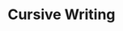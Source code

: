 ---
types: "word"

title: "Cursive Writing"

categories: ['']

tags: ['Cursive', 'Writing']

arabic: 'الكتابة الموصولة'

arexps: []

enwords: ['Cursive Writing']

enexps: []

arlexicons: 'ك'

enlexicons: 'C'

authors: ['Ruqayya Roshdy']

translators: ['']

citations: 'تطبيقات الذكاء الاصطناعي في خدمة اللغة العربية'

sources: 'مركز الملك عبدالله بن عبدالعزيز الدولي لخدمة اللغة العربية'

word: "true"

slug: ""
---